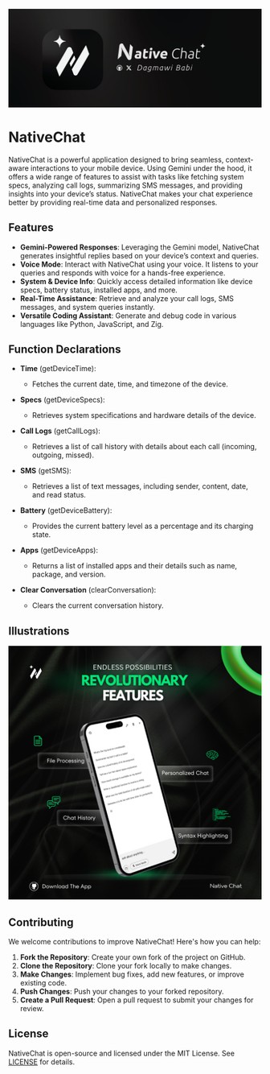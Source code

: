 ![](./assets/banners/banner.jpg)

# NativeChat

NativeChat is a powerful application designed to bring seamless, context-aware interactions to your mobile device. Using Gemini under the hood, it offers a wide range of features to assist with tasks like fetching system specs, analyzing call logs, summarizing SMS messages, and providing insights into your device’s status. NativeChat makes your chat experience better by providing real-time data and personalized responses.

## Features

-   **Gemini-Powered Responses**: Leveraging the Gemini model, NativeChat generates insightful replies based on your device’s context and queries.
-   **Voice Mode**: Interact with NativeChat using your voice. It listens to your queries and responds with voice for a hands-free experience.
-   **System & Device Info**: Quickly access detailed information like device specs, battery status, installed apps, and more.
-   **Real-Time Assistance**: Retrieve and analyze your call logs, SMS messages, and system queries instantly.
-   **Versatile Coding Assistant**: Generate and debug code in various languages like Python, JavaScript, and Zig.

## Function Declarations

-   **Time** (getDeviceTime):

    -   Fetches the current date, time, and timezone of the device.

-   **Specs** (getDeviceSpecs):

    -   Retrieves system specifications and hardware details of the device.

-   **Call Logs** (getCallLogs):

    -   Retrieves a list of call history with details about each call (incoming, outgoing, missed).

-   **SMS** (getSMS):

    -   Retrieves a list of text messages, including sender, content, date, and read status.

-   **Battery** (getDeviceBattery):

    -   Provides the current battery level as a percentage and its charging state.

-   **Apps** (getDeviceApps):

    -   Returns a list of installed apps and their details such as name, package, and version.

-   **Clear Conversation** (clearConversation):
    -   Clears the current conversation history.

## Illustrations

![](./assets/promos/NativeChat1.png)

## Contributing

We welcome contributions to improve NativeChat! Here's how you can help:

1. **Fork the Repository**: Create your own fork of the project on GitHub.
2. **Clone the Repository**: Clone your fork locally to make changes.
3. **Make Changes**: Implement bug fixes, add new features, or improve existing code.
4. **Push Changes**: Push your changes to your forked repository.
5. **Create a Pull Request**: Open a pull request to submit your changes for review.

## License

NativeChat is open-source and licensed under the MIT License. See [LICENSE](LICENSE) for details.
